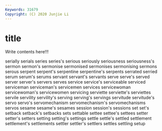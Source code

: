 ```yaml
---
Keywords: 31679
Copyright: (C) 2020 Junjie Li
---
```


# title

Write contents here!!!

serially 
serials
series 
series's 
serious 
seriously 
seriousness 
seriousness's 
sermon 
sermon's 
sermonise 
sermonised
sermonises 
sermonising 
sermons 
serous 
serpent 
serpent's 
serpentine 
serpentine's 
serpents 
serrated
serried 
serum 
serum's 
serums 
servant 
servant's 
servants 
serve 
serve's 
served
server 
server's 
servers 
serves 
service 
service's 
serviceable 
serviced 
serviceman 
serviceman's
servicemen 
services 
servicewoman 
servicewoman's 
servicewomen 
servicing 
serviette 
serviette's 
serviettes 
servile
servility 
servility's 
serving 
serving's 
servings 
servitude 
servitude's 
servo 
servo's 
servomechanism
servomechanism's 
servomechanisms 
servos 
sesame 
sesame's 
sesames 
session 
session's 
sessions 
set
set's 
setback 
setback's 
setbacks 
sets 
settable 
settee 
settee's 
settees 
setter
setter's 
setters 
setting 
setting's 
settings 
settle 
settle's 
settled 
settlement 
settlement's
settlements 
settler 
settler's 
settlers 
settles 
settling 
setup 
